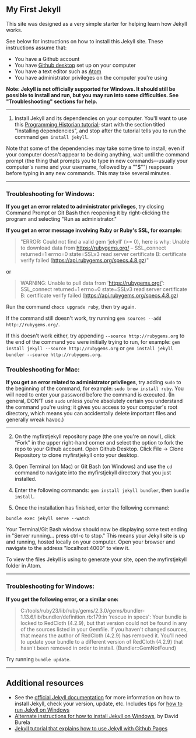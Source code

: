 ## My First Jekyll

This site was designed as a very simple starter for helping learn how Jekyll works.

See below for instructions on how to install this Jekyll site. These instructions assume that:
+ You  have a Github account
+ You have [Github desktop](https://desktop.github.com/) set up on your computer
+ You have a text editor such as [Atom](https://atom.io/)
+ You have administrator privileges on the computer you're using

**Note: Jekyll is not officially supported for Windows. It should still be possible to install and run, but you may run into some difficulties. See "Troubleshooting" sections for help.**

---

1. Install Jekyll and its dependencies on your computer. You'll want to use this [Programming Historian tutorial](http://programminghistorian.org/lessons/building-static-sites-with-jekyll-github-pages#section2); start with the section titled "Installing dependencies", and stop after the tutorial tells you to run the command ```gem install jekyll```.

Note that some of the dependencies may take some time to install; even if your computer doesn't appear to be doing anything, wait until the command prompt (the thing that prompts you to type in new commands--usually your computer's name and your username, followed by a ""$"") reappears before typing in any new commands. This may take several minutes.

---

### Troubleshooting for Windows:

**If you get an error related to administrator privileges**, try closing Command Prompt or Git Bash then reopening it by right-clicking the program and selecting "Run as administrator."

**If you get an error message involving Ruby or Ruby's SSL, for example:**

> "ERROR: Could not find a valid gem ‘jekyll’ (>= 0), here is why:
Unable to download data from https://rubygems.org/ – SSL_connect returned=1 errno=0 state=SSLv3 read server certificate B: certificate verify failed (https://api.rubygems.org/specs.4.8.gz)"

or

> WARNING:  Unable to pull data from 'https://rubygems.org/': SSL_connect returned=1 errno=0 state=SSLv3 read server certificate B: certificate verify failed (https://api.rubygems.org/specs.4.8.gz)

Run the command ```choco upgrade ruby```, then try again.

If the command still doesn't work, try running ```gem sources --add http://rubygems.org/```.

If this doesn't work either, try appending ```--source http://rubygems.org``` to the end of the command you were initially trying to run, for example: ```gem install jekyll --source http://rubygems.org``` or ```gem install jekyll bundler --source http://rubygems.org```.

### Troubleshooting for Mac:

**If you get an error related to administrator privileges**, try adding ```sudo``` to the beginning of the command, for example: ```sudo brew install ruby```. You will need to enter your password before the command is executed. (In general, DON'T use ```sudo``` unless you're absolutely certain you understand the command you're using; it gives you access to your computer's root directory, which means you can accidentally delete important files and generally wreak havoc.)

---

2. On the myfirstjekyll repository page (the one you're on now!), click "Fork" in the upper right-hand corner and select the option to fork the repo to your Github account. Open Github Desktop. Click File -> Clone Repository to clone myfirstjekyll onto your desktop.

3. Open Terminal (on Mac) or Git Bash (on Windows) and use the ```cd``` command to navigate into the myfirstjekyll directory that you just installed.

4. Enter the following commands: ```gem install jekyll bundler```, then ```bundle install```.

5. Once the installation has finished, enter the following command:

```
bundle exec jekyll serve --watch
```

Your Terminal/Git Bash window should now be displaying some text ending in "Server running... press ctrl-c to stop." This means your Jekyll site is up and running, hosted locally on your computer. Open your browser and navigate to the address "localhost:4000" to view it.

To view the files Jekyll is using to generate your site, open the myfirstjekyll folder in Atom.

---

### Troubleshooting for Windows:

**If you get the following error, or a similar one:**

> C:/tools/ruby23/lib/ruby/gems/2.3.0/gems/bundler-1.13.6/lib/bundler/definition.rb:179:in 'rescue in specs': Your bundle is locked to RedCloth (4.2.9), but that version could not be found in any of the sources listed in your Gemfile. If you haven't changed sources, that means the author of RedCloth (4.2.9) has removed it. You'll need to update your bundle to a different version of RedCloth (4.2.9) that hasn't been removed in order to install. (Bundler::GemNotFound)

Try running ```bundle update```.

---

## Additional resources

+ See the [official Jekyll documentation](http://jekyllrb.com/docs/installation/) for more information on how to install Jekyll, check your version, update, etc. Includes tips for [how to run Jekyll on Windows](http://jekyllrb.com/docs/windows/#installation)
+ [Alternate instructions for how to install Jekyll on Windows](https://davidburela.wordpress.com/2015/11/28/easily-install-jekyll-on-windows-with-3-command-prompt-entries-and-chocolatey/), by David Burela
+ [Jekyll tutorial that explains how to use Jekyll with Github Pages](https://www.smashingmagazine.com/2014/08/build-blog-jekyll-github-pages/)
